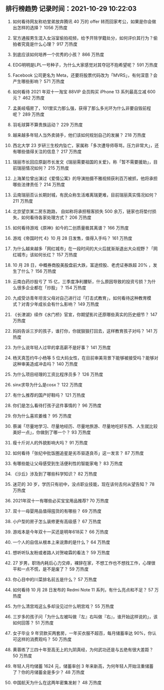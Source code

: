 
## 排行榜趋势 记录时间：2021-10-29 10:22:03
  
  1. 如何看待网友称劝堂弟放弃腾讯 40 万的 offer 转而回家考公，如果是你会做出怎样的选择？ 1056 万热度
    
  2. 官方通报男生混入女浴室偷拍视频，给予开除学籍处分，如何评价其行为？偷拍者究竟是什么心理？ 917 万热度
    
  3. 到底应该如何培养一个优秀的小孩？ 866 万热度
    
  4. EDG明明是LPL一号种子，为什么大家感觉对其夺冠不抱希望呢？ 591 万热度
    
  5. Facebook 公司更名为 Meta，还要将股票代码改为「MVRS」，有何深意？会产生哪些影响？ 571 万热度
    
  6. 如何看待 2021 年双十一淘宝 88VIP 会员购买 iPhone 13 系列最高立减 600 元？ 462 万热度
    
  7. 孟美岐塌房了，101里实力那么强，获得了那么多光环为什么非要自毁前程呢？ 289 万热度
    
  8. 羽毛球算不算贵族运动？ 229 万热度
    
  9. 越来越多年轻人当外卖骑手，他们该如何规划自己的发展？ 218 万热度
    
  10. 西北大学 23 岁研三生校内坠亡，家属称「多次遭导师辱骂，压力非常大」，还有哪些值得关注的信息？ 217 万热度
    
  11. 瑞丽市长回应原副市长发文《瑞丽需要祖国的关爱》，称「暂不需要援助」，目前瑞丽情况如何？ 215 万热度
    
  12. 上海某位曾出演过《爱情公寓》的导演拍摄不雅视频获利百万被抓，他将承担哪些法律责任？ 214 万热度
    
  13. 云南瑞丽否认长期封城，有民众称生活难离瑞更难，目前瑞丽真实情况如何？ 211 万热度
    
  14. 北京望京某二房东跑路， 自如称将承担租客损失 500 余万，链家也将垫付损失，如何看待各家处理方式？ 206 万热度
    
  15. 如何看待游戏《原神》如今的二创质量极其离谱？ 166 万热度
    
  16. 游戏《帝国时代 4》10 月 28 日发售，值得入手吗？ 161 万热度
    
  17. 为什么越来越多「网红城市」在一段时间的大火后就渐渐退出大众视野？「网红城市」该如何长红？ 157 万热度
    
  18. 10 月 28 日，中概券商股美股盘前大跌，富途控股、老虎证券跌超 20% ，发生了什么？ 156 万热度
    
  19. 云南白药炒股亏了 15 亿，三季度净利腰斩，什么原因导致的投资亏损？为什么很多企业都在「炒股」？ 154 万热度
    
  20. 九成受访青年坦言父母对自己进行过「打击式教育」，如何看待这种教育模式？对青少年成长会有什么影响？ 149 万热度
    
  21. 《长津湖》续作《水门桥》官宣，你期望影片还原哪些真实的历史细节？ 147 万热度
    
  22. 妈妈告诉三岁的孩子，谁打你，你就狠狠打回去，这样教育孩子对吗？ 141 万热度
    
  23. 为什么说年轻人过早的拿高薪不是好事？ 141 万热度
    
  24. 杨天真签约牛小杨等 5 位大码女性，在目前审美背景下能够被接受吗？能够对这种审美造成冲击吗？ 140 万热度
    
  25. 为什么项目经理的工资比程序员多？ 126 万热度
    
  26. sinx求导为什么是cosx？ 122 万热度
    
  27. 有什么推荐的国产好鞋吗？ 121 万热度
    
  28. 你们是怎么看待打孩子这件事情的？ 96 万热度
    
  29. 你为什么喜欢姜维？ 95 万热度
    
  30. 蔡澜「尽量地学习、尽量地经历、尽量地旅游、尽量地吃好东西、人生就比较美好一点」，你做到了哪一个？ 93 万热度
    
  31. 瘦十斤对人的外貌影响大吗？ 91 万热度
    
  32. 如何看待「张纪中批饭圈追星是劣币驱逐良币」这一发言？ 87 万热度
    
  33. 有哪些能让父母感受到生活便利性的智能家电？ 83 万热度
    
  34. 《沙丘》涉及到了哪些科学知识？ 82 万热度
    
  35. 迷茫的 30 岁，学历只有初中，没点职业技能，现在该何去何从望告知？ 78 万热度
    
  36. 2021年双十一有哪些必买宝宝用品推荐? 70 万热度
    
  37. 双十一母婴用品值得囤货的有哪些？ 69 万热度
    
  38. 小户型的房子怎么装修更有高级感？ 67 万热度
    
  39. 游戏本是今年双十一买还是明年618买？ 66 万热度
    
  40. 一个人的自信从根本上来说靠的是什么？ 64 万热度
    
  41. 想听听队友粉或者路人对贺峻霖的看法？ 59 万热度
    
  42. 27 岁男，职场内耗后心力交瘁，裸辞在家，不想工作也不想找工作，心理很平和一点不慌，是不是废了？ 59 万热度
    
  43. 你心目中的川菜排名前五是什么？ 57 万热度
    
  44. 如何看待 10 月 28 日发布的 Redmi Note 11 系列，有什么亮点和不足？ 57 万热度
    
  45. 为什么清宫戏这么多却没见过什么明宫戏？ 55 万热度
    
  46. 三岁多的孩子问「为什么左被叫做『左』右叫做『右』，谁开始这样说的」，该如何回答？ 51 万热度
    
  47. 女子毕业 9 年贷款买两套房，一年买衣服不超百，每月储蓄率达 90%，你认可这样的消费观吗？ 50 万热度
    
  48. 黄蓉练了三四十年至高无上的九阴真经，为何武功还是与五绝有很大差距？ 50 万热度
    
  49. 年轻人月均储蓄 1624 元，储蓄率创 3 年来新高，为何年轻人开始注重储蓄了？你的月储蓄金是多少？ 48 万热度
    
  50. 中国航天为什么在这两年密集发射？ 48 万热度
    
